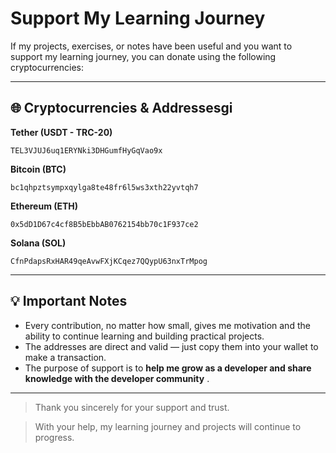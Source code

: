 # Support My Learning Journey

If my projects, exercises, or notes have been useful and you want to support my learning journey, you can donate using the following cryptocurrencies:

---

## 🌐 Cryptocurrencies & Addressesgi

**Tether (USDT - TRC-20)**

`TEL3VJUJ6uq1ERYNki3DHGumfHyGqVao9x`

**Bitcoin (BTC)**

`bc1qhpztsympxqylga8te48fr6l5ws3xth22yvtqh7`

**Ethereum (ETH)**

`0x5dD1D67c4cf8B5bEbbAB0762154bb70c1F937ce2`

**Solana (SOL)**

`CfnPdapsRxHAR49qeAvwFXjKCqez7QQypU63nxTrMpog`

---

## 💡 Important Notes

* Every contribution, no matter how small, gives me motivation and the ability to continue learning and building practical projects.
* The addresses are direct and valid — just copy them into your wallet to make a transaction.
* The purpose of support is to  **help me grow as a developer and share knowledge with the developer community** .

---

> Thank you sincerely for your support and trust.

> With your help, my learning journey and projects will continue to progress.
